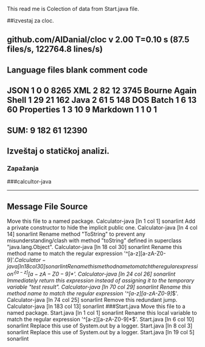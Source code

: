 This read me is Colection of data from Start.java file.

##izvestaj za cloc.

github.com/AlDanial/cloc v 2.00  T=0.10 s (87.5 files/s, 122764.8 lines/s)
--------------------------------------------------------------------------------
Language                      files          blank        comment           code
--------------------------------------------------------------------------------
JSON                              1              0              0           8265
XML                               2             82             12           3745
Bourne Again Shell                1             29             21            162
Java                              2             61              5            148
DOS Batch                         1              6             13             60
Properties                        1              3             10              9
Markdown                          1              1              0              1
--------------------------------------------------------------------------------
SUM:                              9            182             61          12390
--------------------------------------------------------------------------------


## Izveštaj o statičkoj analizi.
### Zapažanja

###calcultor-java

----------------------------------------------------------------------------------------------------------------------------------------------------------------------------------
Message                                                                                                                               File                             Source
----------------------------------------------------------------------------------------------------------------------------------------------------------------------------------
Move this file to a named package.                                                                                                    Calculator-java [ln 1 col 1]     sonarlint
Add a private constructor to hide the implicit public one.                                                                            Calculator-java [ln 4 col 14]    sonarlint
Rename method "ToString" to prevent any misunderstanding/clash with method "toString" defined in superclass "java.lang.Object".       Calculator-java [ln 18 col 30]   sonarlint
Rename this method name to match the regular expression '^[a-z][a-zA-Z0-9]*$'.                                                        Calculator-java [ln 18 col 30]   sonarlint
Rename this method name to match the regular expression '^[a-z][a-zA-Z0-9]*$'.                                                        Calculator-java [ln 24 col 26]   sonarlint
Immediately return this expression instead of assigning it to the temporary variable "test result".                                    Calculator-java [ln 70 col 29]   sonarlint
Rename this method name to match the regular expression '^[a-z][a-zA-Z0-9]*$'.                                                        Calculator-java [ln 74 col 25]   sonarlint
Remove this redundant jump.                                                                                                           Calculator-java [ln 183 col 13]  sonarlint
###Start.java
Move this file to a named package.                                                                                                    Start.java      [ln 1 col 1]     sonarlint
Rename this local variable to match the regular expression '^[a-z][a-zA-Z0-9]*$'.                                                     Start.java      [ln 6 col 10]    sonarlint
Replace this use of System.out by a logger.                                                                                           Start.java      [ln 8 col 3]     sonarlint
Replace this use of System.out by a logger.                                                                                           Start.java      [ln 19 col 5]    sonarlint


